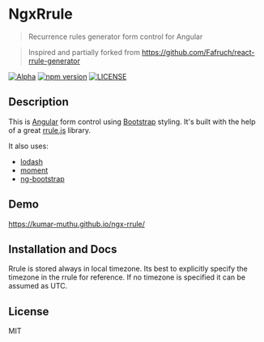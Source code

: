 # NgxRrule
> Recurrence rules generator form control for Angular

> Inspired and partially forked from https://github.com/Fafruch/react-rrule-generator

[![Alpha](https://img.shields.io/badge/status-alpha-yellow.svg)](Alpha)
[![npm version](https://badge.fury.io/js/ngx-rrule.svg)](https://badge.fury.io/js/ngx-rrule)
[![LICENSE](https://img.shields.io/npm/l/express.svg)](LICENSE)

## Description

This is [Angular](https://angular.io/) form control using [Bootstrap](https://github.com/twbs/bootstrap) styling. It's built with the help of a great [rrule.js](https://github.com/jakubroztocil/rrule) library.

It also uses:
* [lodash](https://github.com/lodash/lodash)
* [moment](https://github.com/moment/moment)
* [ng-bootstrap](https://ng-bootstrap.github.io/#/components/datepicker/overview)

## Demo
https://kumar-muthu.github.io/ngx-rrule/

## Installation and Docs
Rrule is stored always in local timezone. Its best to explicitly specify the timezone in the rrule for reference. If no timezone is specified it can be assumed as UTC.

## License 
MIT

